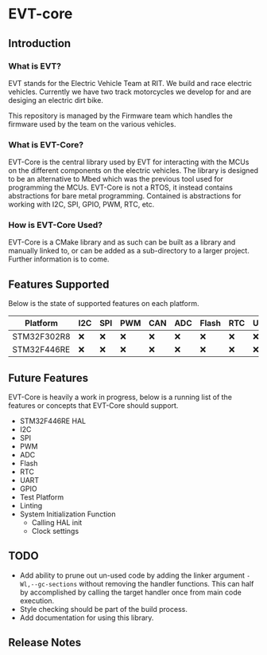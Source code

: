 # EVT-core

## Introduction

### What is EVT?
EVT stands for the Electric Vehicle Team at RIT. We build and race electric
vehicles. Currently we have two track motorcycles we develop for and are
desiging an electric dirt bike.

This repository is managed by the Firmware team which handles the firmware
used by the team on the various vehicles.

### What is EVT-Core?
EVT-Core is the central library used by EVT for interacting with the MCUs on
the different components on the electric vehicles. The library is designed to
be an alternative to Mbed which was the previous tool used for programming the
MCUs. EVT-Core is not a RTOS, it instead contains abstractions for bare metal
programming. Contained is abstractions for working with I2C, SPI, GPIO, PWM,
RTC, etc.

### How is EVT-Core Used?
EVT-Core is a CMake library and as such can be built as a library and
manually linked to, or can be added as a sub-directory to a larger project.
Further information is to come.

## Features Supported

Below is the state of supported features on each platform.

| Platform    | I2C | SPI | PWM | CAN | ADC | Flash | RTC | UART | GPIO |
|-------------|-----|-----|-----|-----|-----|-------|-----|------|------|
| STM32F302R8 | :x: | :x: | :x: | :x: | :x: | :x:   | :x: | :x:  | :x:  |
| STM32F446RE | :x: | :x: | :x: | :x: | :x: | :x:   | :x: | :x:  | :x:  |

## Future Features

EVT-Core is heavily a work in progress, below is a running list of the features
or concepts that EVT-Core should support.

* STM32F446RE HAL
* I2C
* SPI
* PWM
* ADC
* Flash
* RTC
* UART
* GPIO
* Test Platform
* Linting
* System Initialization Function
    * Calling HAL init
    * Clock settings

## TODO

* Add ability to prune out un-used code by adding the linker argument
`-Wl,--gc-sections` without removing the handler functions. This can half by
accomplished by calling the target handler once from main code execution.
* Style checking should be part of the build process.
* Add documentation for using this library.

## Release Notes
